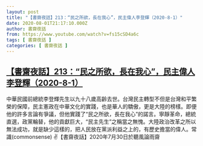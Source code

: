 ```yaml
---
layout: post
title: "【書齋夜話】213：“民之所欲，長在我心”，民主偉人李登輝（2020-8-1）"
date: 2020-08-01T21:17:10.000Z
author: 書齋夜話
from: https://www.youtube.com/watch?v=fs15cSD4a6c
tags: [ 書齋夜話 ]
categories: [ 書齋夜話 ]
---
```

<!--1596316630000-->
[【書齋夜話】213：“民之所欲，長在我心”，民主偉人李登輝（2020-8-1）](https://www.youtube.com/watch?v=fs15cSD4a6c)
------

<div>
中華民國前總統李登輝先生以九十八歲高齡去世。台灣民主轉型不但是台灣和平繁榮的保障，民主憲政在中華文化的實踐，也是華人的驕傲，更是大陸的榜樣。即便他的許多言論有爭議，但他實踐了“民之所欲，長在我心”的諾言。寧靜革命，總統直選，政黨輪替，他的貢獻巨大，“民主先生”之稱當之無愧。大陸政治改革之所以無法成功，就是缺少這樣的，把人民放在黨派利益之上的，有歷史擔當的偉人。常識(commonsense) ✌【書齋夜話】2020年7月30日於聽風論雨齋
</div>
